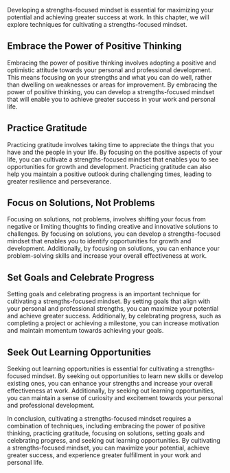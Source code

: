 
Developing a strengths-focused mindset is essential for maximizing your potential and achieving greater success at work. In this chapter, we will explore techniques for cultivating a strengths-focused mindset.

Embrace the Power of Positive Thinking
--------------------------------------

Embracing the power of positive thinking involves adopting a positive and optimistic attitude towards your personal and professional development. This means focusing on your strengths and what you can do well, rather than dwelling on weaknesses or areas for improvement. By embracing the power of positive thinking, you can develop a strengths-focused mindset that will enable you to achieve greater success in your work and personal life.

Practice Gratitude
------------------

Practicing gratitude involves taking time to appreciate the things that you have and the people in your life. By focusing on the positive aspects of your life, you can cultivate a strengths-focused mindset that enables you to see opportunities for growth and development. Practicing gratitude can also help you maintain a positive outlook during challenging times, leading to greater resilience and perseverance.

Focus on Solutions, Not Problems
--------------------------------

Focusing on solutions, not problems, involves shifting your focus from negative or limiting thoughts to finding creative and innovative solutions to challenges. By focusing on solutions, you can develop a strengths-focused mindset that enables you to identify opportunities for growth and development. Additionally, by focusing on solutions, you can enhance your problem-solving skills and increase your overall effectiveness at work.

Set Goals and Celebrate Progress
--------------------------------

Setting goals and celebrating progress is an important technique for cultivating a strengths-focused mindset. By setting goals that align with your personal and professional strengths, you can maximize your potential and achieve greater success. Additionally, by celebrating progress, such as completing a project or achieving a milestone, you can increase motivation and maintain momentum towards achieving your goals.

Seek Out Learning Opportunities
-------------------------------

Seeking out learning opportunities is essential for cultivating a strengths-focused mindset. By seeking out opportunities to learn new skills or develop existing ones, you can enhance your strengths and increase your overall effectiveness at work. Additionally, by seeking out learning opportunities, you can maintain a sense of curiosity and excitement towards your personal and professional development.

In conclusion, cultivating a strengths-focused mindset requires a combination of techniques, including embracing the power of positive thinking, practicing gratitude, focusing on solutions, setting goals and celebrating progress, and seeking out learning opportunities. By cultivating a strengths-focused mindset, you can maximize your potential, achieve greater success, and experience greater fulfillment in your work and personal life.

